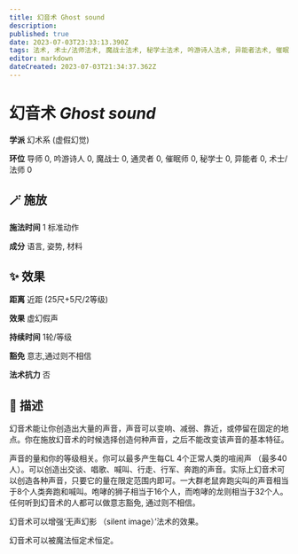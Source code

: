 ```yaml
---
title: 幻音术 Ghost sound
description: 
published: true
date: 2023-07-03T23:33:13.390Z
tags: 法术, 术士/法师法术, 魔战士法术, 秘学士法术, 吟游诗人法术, 异能者法术, 催眠师法术, 通灵者法术, 幻术系, 戏法/祷念, 虚假幻觉, 导师法术
editor: markdown
dateCreated: 2023-07-03T21:34:37.362Z
---
```


# **幻音术** *Ghost sound*

**学派** 幻术系 (虚假幻觉) 

**环位** 导师 0, 吟游诗人 0, 魔战士 0, 通灵者 0, 催眠师 0, 秘学士 0, 异能者 0, 术士/法师 0

## 🪄 施放

**施法时间** 1 标准动作

**成分** 语言, 姿势, 材料

## ✨ 效果  

**距离** 近距 (25尺+5尺/2等级) 

**效果** 虚幻假声 

**持续时间** 1轮/等级 

**豁免** 意志,通过则不相信

**法术抗力** 否

## 📖 描述

幻音术能让你创造出大量的声音，声音可以变响、减弱、靠近，或停留在固定的地点。你在施放幻音术的时候选择创造何种声音，之后不能改变该声音的基本特征。

声音的量和你的等级相关。你可以最多产生每CL 4个正常人类的喧闹声 （最多40人）。可以创造出交谈、唱歌、喊叫、行走、行军、奔跑的声音。实际上幻音术可以创造各种声音，只要它的量在限定范围内即可。一大群老鼠奔跑尖叫的声音相当于8个人类奔跑和喊叫。咆哮的狮子相当于16个人，而咆哮的龙则相当于32个人。任何听到幻音术的人都可以做意志豁免, 通过则不相信。

幻音术可以增强‘无声幻影 （silent image）’法术的效果。

幻音术可以被魔法恒定术恒定。
    